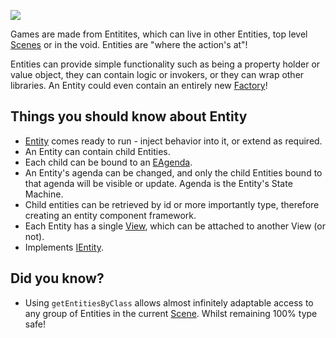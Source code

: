 [![](https://awe6.googlecode.com/svn/trunk/docs/images/icons/entity.png)](https://awe6.googlecode.com/svn/tags/api/types/awe6/interfaces/IEntity.html)

Games are made from Entitites, which can live in other Entities, top level [Scenes](ComponentScene.md) or in the void.  Entities are "where the action's at"!

Entities can provide simple functionality such as being a property holder or value object, they can contain logic or invokers, or they can wrap other libraries.  An Entity could even contain an entirely new [Factory](ComponentFactory.md)!

## Things you should know about Entity ##

  * [Entity](https://code.google.com/p/awe6/source/browse/trunk/app/src/awe6/core/Entity.hx) comes ready to run - inject behavior into it, or extend as required.
  * An Entity can contain child Entities.
  * Each child can be bound to an [EAgenda](https://awe6.googlecode.com/svn/tags/api/types/awe6/interfaces/EAgenda.html).
  * An Entity's agenda can be changed, and only the child Entities bound to that agenda will be visible or update.  Agenda is the Entity's State Machine.
  * Child entities can be retrieved by id or more importantly type, therefore creating an entity component framework.
  * Each Entity has a single [View](https://awe6.googlecode.com/svn/tags/api/types/awe6/interfaces/IView.html), which can be attached to another View (or not).
  * Implements [IEntity](https://awe6.googlecode.com/svn/tags/api/types/awe6/interfaces/IEntity.html).

## Did you know? ##

  * Using `getEntitiesByClass` allows almost infinitely adaptable access to any group of Entities in the current [Scene](ComponentScene.md).  Whilst remaining 100% type safe!